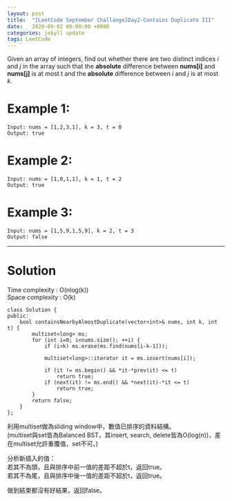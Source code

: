 ```yaml
---
layout: post
title:  "[LeetCode September Challange]Day2-Contains Duplicate III"
date:   2020-09-02 00:00:00 +0800
categories: jekyll update
tags: LeetCode
---
```

Given an array of integers, find out whether there are two distinct indices *i* and *j* in the array such that the **absolute** difference between **nums[i]** and **nums[j]** is at most t and the **absolute** difference between *i* and *j* is at most *k*.  

# Example 1:  
	Input: nums = [1,2,3,1], k = 3, t = 0
	Output: true

# Example 2:  
	Input: nums = [1,0,1,1], k = 1, t = 2
	Output: true

# Example 3:  
	Input: nums = [1,5,9,1,5,9], k = 2, t = 3
	Output: false

______________________  

# Solution

Time complexity : O(nlog(k))  
Space complexity : O(k)

	class Solution {
	public:
	    bool containsNearbyAlmostDuplicate(vector<int>& nums, int k, int t) {
	        multiset<long> ms;
	        for (int i=0; i<nums.size(); ++i) {
	            if (i>k) ms.erase(ms.find(nums[i-k-1]));
	            
	            multiset<long>::iterator it = ms.insert(nums[i]);
	            
	            if (it != ms.begin() && *it-*prev(it) <= t)
	                return true;
	            if (next(it) != ms.end() && *next(it)-*it <= t)
	                return true;
	        }
	        return false;
	    }
	};

利用multiset做為sliding window中，數值已排序的資料結構。  
(multiset與set皆為Balanced BST，其insert, search, delete皆為O(log(n))，差在multiset允許重覆值，set不可。)  

分析新插入的值：  
若其不為頭，且與排序中前一值的差距不超於t，返回true。  
若其不為尾，且與排序中後一值的差距不超於t，返回true。  

做到結束都沒有好結果，返回false。